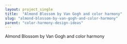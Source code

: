 ```yaml
---
layout: project_single
title:  "Almond Blossom by Van Gogh and color harmony"
slug: "almond-blossom-by-van-gogh-and-color-harmony"
parent: "color-harmony-design-ideas"
---
```

Almond Blossom by Van Gogh and color harmony